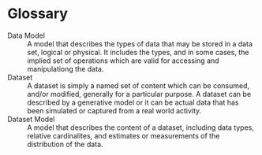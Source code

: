 Glossary
========
<dl>

 <dt>Data Model</dt>
 <dd>
 A model that describes the types of data that may be stored in a data set, logical or physical. It includes the types, and in some cases, the implied set of operations which are valid for accessing and manipulationg the data.
 </dd>
 
 <dt>Dataset</dt>
 <dd>
 A dataset is simply a named set of content which can be consumed, and/or modified, generally for a particular purpose. A dataset can be described by a generative model
  or it can be actual data that
  has been simulated or captured
  from a real world activity.
 </dd>
 
 <dt>Dataset Model</dt>
 <dd>
 A model that describes the content
 of a dataset, including data types, relative cardinalites, and estimates or measurements of the distribution of the data.
 </dd>

</dl>
